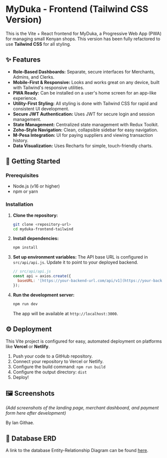 # MyDuka - Frontend (Tailwind CSS Version)

This is the Vite + React frontend for MyDuka, a Progressive Web App (PWA) for managing small Kenyan shops. This version has been fully refactored to use **Tailwind CSS** for all styling.

## ✨ Features

* **Role-Based Dashboards:** Separate, secure interfaces for Merchants, Admins, and Clerks.
* **Mobile-First & Responsive:** Looks and works great on any device, built with Tailwind's responsive utilities.
* **PWA Ready:** Can be installed on a user's home screen for an app-like experience.
* **Utility-First Styling:** All styling is done with Tailwind CSS for rapid and consistent UI development.
* **Secure JWT Authentication:** Uses JWT for secure login and session management.
* **State Management:** Centralized state management with Redux Toolkit.
* **Zoho-Style Navigation:** Clean, collapsible sidebar for easy navigation.
* **M-Pesa Integration:** UI for paying suppliers and viewing transaction history.
* **Data Visualization:** Uses Recharts for simple, touch-friendly charts.

## 🚀 Getting Started

### Prerequisites

* Node.js (v16 or higher)
* npm or yarn

### Installation

1.  **Clone the repository:**
    ```sh
    git clone <repository-url>
    cd myduka-frontend-tailwind
    ```
2.  **Install dependencies:**
    ```sh
    npm install
    ```
3.  **Set up environment variables:**
    The API base URL is configured in `src/api/api.js`. Update it to point to your deployed backend.
    ```javascript
    // src/api/api.js
    const api = axios.create({
      baseURL: '[https://your-backend-url.com/api/v1](https://your-backend-url.com/api/v1)', 
    });
    ```
4.  **Run the development server:**
    ```sh
    npm run dev
    ```
    The app will be available at `http://localhost:3000`.

## ⚙️ Deployment

This Vite project is configured for easy, automated deployment on platforms like **Vercel** or **Netlify**.

1.  Push your code to a GitHub repository.
2.  Connect your repository to Vercel or Netlify.
3.  Configure the build command: `npm run build`
4.  Configure the output directory: `dist`
5.  Deploy!

## 🖼️ Screenshots

*(Add screenshots of the landing page, merchant dashboard, and payment form here after development)*

By Ian Githae.

## 🔗 Database ERD

A link to the database Entity-Relationship Diagram can be found [here](https://link-to-your-erd-image.com).

